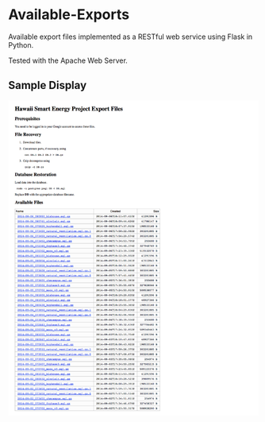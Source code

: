 Available-Exports
=================

Available export files implemented as a RESTful web service using Flask in Python.

Tested with the Apache Web Server.

## Sample Display

![Export Files Sample Display](images/export-files-sample-display.png)